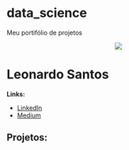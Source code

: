# data_science
Meu portifólio de projetos

<p align="center">
  <img src="banner.png" >
</p>

# Leonardo Santos

**Links:**
* [LinkedIn](https://www.linkedin.com/in/leonardo-santos-b57983118/)
* [Medium](https://medium.com/@ls5649139)


## Projetos:




